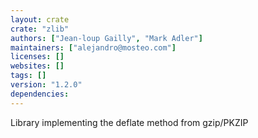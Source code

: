 ```yaml
---
layout: crate
crate: "zlib"
authors: ["Jean-loup Gailly", "Mark Adler"]
maintainers: ["alejandro@mosteo.com"]
licenses: []
websites: []
tags: []
version: "1.2.0"
dependencies: 
---
```

Library implementing the deflate method from gzip/PKZIP

